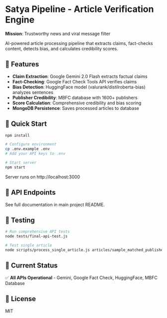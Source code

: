 # Satya Pipeline - Article Verification Engine

**Mission**: Trustworthy news and viral message filter

AI-powered article processing pipeline that extracts claims, fact-checks content, detects bias, and calculates credibility scores.

## 🎯 Features

- **Claim Extraction**: Google Gemini 2.0 Flash extracts factual claims
- **Fact-Checking**: Google Fact Check Tools API verifies claims
- **Bias Detection**: HuggingFace model (valurank/distilroberta-bias) analyzes sentences
- **Publisher Credibility**: MBFC database with 1600+ publishers
- **Score Calculation**: Comprehensive credibility and bias scoring
- **MongoDB Persistence**: Saves processed articles to database

## 🚀 Quick Start

```bash
npm install

# Configure environment
cp .env.example .env
# Add your API keys to .env

# Start server
npm start
```

Server runs on http://localhost:3000

## 🔑 API Endpoints

See full documentation in main project README.

## 🧪 Testing

```bash
# Run comprehensive API tests
node tests/final-api-test.js

# Test single article
node scripts/process_single_article.js articles/sample_matched_publisher.json
```

## 🎯 Current Status

✅ **All APIs Operational** - Gemini, Google Fact Check, HuggingFace, MBFC Database

## 📄 License

MIT
